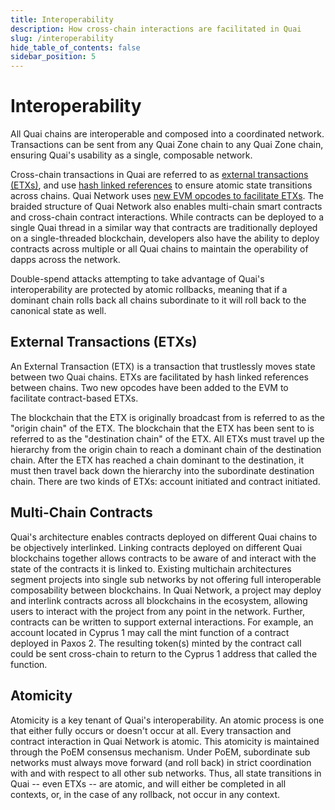 ```yaml
---
title: Interoperability
description: How cross-chain interactions are facilitated in Quai
slug: /interoperability
hide_table_of_contents: false
sidebar_position: 5
---
```


# Interoperability

All Quai chains are interoperable and composed into a coordinated network. Transactions can be sent from any Quai Zone chain to any Quai Zone chain, ensuring Quai's usability as a single, composable network.

Cross-chain transactions in Quai are referred to as [external transactions (ETXs)](./etxs.md), and use [hash linked references](./coincident-blocks) to ensure atomic state transitions across chains. Quai Network uses [new EVM opcodes to facilitate ETXs](../../../develop/smart-contracts/opcode-additions.md). The braided structure of Quai Network also enables multi-chain smart contracts and cross-chain contract interactions. While contracts can be deployed to a single Quai thread in a similar way that contracts are traditionally deployed on a single-threaded blockchain, developers also have the ability to deploy contracts across multiple or all Quai chains to maintain the operability of dapps across the network.

Double-spend attacks attempting to take advantage of Quai's interoperability are protected by atomic rollbacks, meaning that if a dominant chain rolls back all chains subordinate to it will roll back to the canonical state as well.

## External Transactions (ETXs)

An External Transaction (ETX) is a transaction that trustlessly moves state between two Quai chains. ETXs are facilitated by hash linked references between chains. Two new opcodes have been added to the EVM to facilitate contract-based ETXs.

The blockchain that the ETX is originally broadcast from is referred to as the "origin chain" of the ETX. The blockchain that the ETX has been sent to is referred to as the "destination chain" of the ETX. All ETXs must travel up the hierarchy from the origin chain to reach a dominant chain of the destination chain. After the ETX has reached a chain dominant to the destination, it must then travel back down the hierarchy into the subordinate destination chain. There are two kinds of ETXs: account initiated and contract initiated.

## Multi-Chain Contracts

Quai's architecture enables contracts deployed on different Quai chains to be objectively interlinked. Linking contracts deployed on different Quai blockchains together allows contracts to be aware of and interact with the state of the contracts it is linked to. Existing multichain architectures segment projects into single sub networks by not offering full interoperable composability between blockchains. In Quai Network, a project may deploy and interlink contracts across all blockchains in the ecosystem, allowing users to interact with the project from any point in the network.
Further, contracts can be written to support external interactions. For example, an account located in Cyprus 1 may call the mint function of a contract deployed in Paxos 2. The resulting token(s) minted by the contract call could be sent cross-chain to return to the Cyprus 1 address that called the function.

## Atomicity

Atomicity is a key tenant of Quai's interoperability. An atomic process is one that either fully occurs or doesn't occur at all. Every transaction and contract interaction in Quai Network is atomic.
This atomicity is maintained through the PoEM consensus mechanism. Under PoEM, subordinate sub networks must always move forward (and roll back) in strict coordination with and with respect to all other sub networks. Thus, all state transitions in Quai -- even ETXs -- are atomic, and will either be completed in all contexts, or, in the case of any rollback, not occur in any context.
